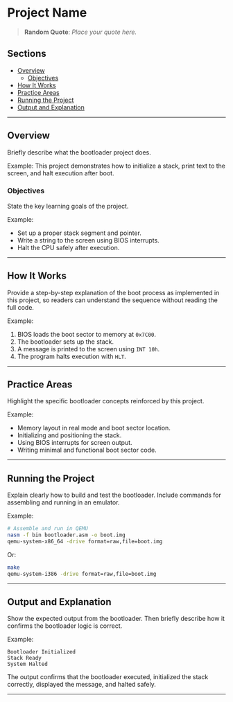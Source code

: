 # Project Name

> **Random Quote**: _Place your quote here._

## Sections

+ [Overview](#overview)
    - [Objectives](#objectives)
+ [How It Works](#how-it-works)
+ [Practice Areas](#practice-areas)
+ [Running the Project](#running-the-project)
+ [Output and Explanation](#output-and-explanation)

---

## Overview

Briefly describe what the bootloader project does.

Example: This project demonstrates how to initialize a stack, print text to the screen, and halt execution after boot.

### Objectives

State the key learning goals of the project.

Example:

+ Set up a proper stack segment and pointer.
+ Write a string to the screen using BIOS interrupts.
+ Halt the CPU safely after execution.

---

## How It Works

Provide a step-by-step explanation of the boot process as implemented in this project, so readers can understand the sequence without reading the full code.

Example:

1. BIOS loads the boot sector to memory at `0x7C00`.
2. The bootloader sets up the stack.
3. A message is printed to the screen using `INT 10h`.
4. The program halts execution with `HLT`.

---

## Practice Areas

Highlight the specific bootloader concepts reinforced by this project.

Example:

+ Memory layout in real mode and boot sector location.
+ Initializing and positioning the stack.
+ Using BIOS interrupts for screen output.
+ Writing minimal and functional boot sector code.

---

## Running the Project

Explain clearly how to build and test the bootloader. Include commands for assembling and running in an emulator.

Example:

```bash
# Assemble and run in QEMU
nasm -f bin bootloader.asm -o boot.img
qemu-system-x86_64 -drive format=raw,file=boot.img
````

Or:

```bash
make
qemu-system-i386 -drive format=raw,file=boot.img
```

---

## Output and Explanation

Show the expected output from the bootloader. Then briefly describe how it confirms the bootloader logic is correct.

Example:

```
Bootloader Initialized
Stack Ready
System Halted
```

The output confirms that the bootloader executed, initialized the stack correctly, displayed the message, and halted safely.

---
